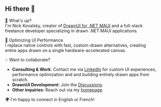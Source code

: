 ## Hi there 👋

🚀 What's up?  
I'm Nick Kovalsky, creator of [DrawnUI for .NET MAUI](https://github.com/taublast/DrawnUi) and a full-stack freelance developer specializing in drawn .NET MAUI applications.

🔹 Optimizing UI Performance  
I replace native controls with fast, custom-drawn alternatives, creating entire apps drawn on a single hardware-accelerated canvas.

💡 Want to collaborate?

* **Consulting & Work**: Contact me via [LinkedIn](https://www.linkedin.com/in/nick-kovalsky-92a770174/) for custom UI experiences, performance optimization and and building entirely drawn apps from scratch.
* **DrawnUI Development**: Join the [Discussions](https://github.com/taublast/DrawnUi/discussions).
* **Other inquiries**: Reach out via my [homepage](https://taublast.github.io/about).
  
🌍 I'm happy to connect in English or French!
